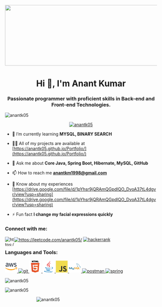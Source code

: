 <img src="https://cdn.pixabay.com/photo/2014/10/05/19/02/binary-code-475664__340.jpg" width="1000" height="200">

<h1 align="center">Hi 👋, I'm Anant Kumar</h1>
<h3 align="center">Passionate programmer with proficient skills in Back-end and Front-end Technologies.</h3>

<p align="left"> <img src="https://komarev.com/ghpvc/?username=anantk05&label=Profile%20views&color=0e75b6&style=flat" alt="anantk05" /> </p>

<p align="center"> <a href="https://github.com/ryo-ma/github-profile-trophy"><img src="https://github-profile-trophy.vercel.app/?username=anantk05" alt="anantk05" /></a> </p>

- 🌱 I’m currently learning **MYSQL, BINARY SEARCH**

- 👨‍💻 All of my projects are available at [https://anantk05.github.io/Portfolio/](https://anantk05.github.io/Portfolio/)

- 💬 Ask me about **Core Java, Spring Boot, Hibernate, MySQL, GitHub**

- 📫 How to reach me **anantkm1998@gmail.com**

- 📄 Know about my experiences [https://drive.google.com/file/d/1pYhsr9jQRAmQGpdlQO_DvoA37tL4dgvr/view?usp=sharing](https://drive.google.com/file/d/1pYhsr9jQRAmQGpdlQO_DvoA37tL4dgvr/view?usp=sharing)

- ⚡ Fun fact **I change my facial expressions quickly**

<h3 align="left">Connect with me:</h3>
<a href="https://www.linkedin.com/in/anantk05" target="blank"><img align="left" src="https://cdn-icons-png.flaticon.com/128/174/174857.png" alt="https://www.linkedin.com/in/anantk05" height="30" width="30" /></a>

<a href="https://www.leetcode.com/https://leetcode.com/anantk05/" target="blank"><img align="center" src="https://raw.githubusercontent.com/rahuldkjain/github-profile-readme-generator/master/src/images/icons/Social/leet-code.svg" alt="https://leetcode.com/anantk05/" height="30" width="40" /></a>
<a href="https://www.hackerrank.com/anantk05?hr_r=1" target="blank"><img  src="https://upload.wikimedia.org/wikipedia/commons/4/40/HackerRank_Icon-1000px.png" alt="hackerrank" height="60" width="55" /></a>


<h3 align="left">Languages and Tools:</h3>
<p align="left"> <a href="https://aws.amazon.com" target="_blank" rel="noreferrer"> <img src="https://raw.githubusercontent.com/devicons/devicon/master/icons/amazonwebservices/amazonwebservices-original-wordmark.svg" alt="aws" width="40" height="40"/> </a> <a href="https://git-scm.com/" target="_blank" rel="noreferrer"> <img src="https://www.vectorlogo.zone/logos/git-scm/git-scm-icon.svg" alt="git" width="40" height="40"/> </a> <a href="https://www.w3.org/html/" target="_blank" rel="noreferrer"> <img src="https://raw.githubusercontent.com/devicons/devicon/master/icons/html5/html5-original-wordmark.svg" alt="html5" width="40" height="40"/> </a> <a href="https://www.java.com" target="_blank" rel="noreferrer"> <img src="https://raw.githubusercontent.com/devicons/devicon/master/icons/java/java-original.svg" alt="java" width="40" height="40"/> </a> <a href="https://developer.mozilla.org/en-US/docs/Web/JavaScript" target="_blank" rel="noreferrer"> <img src="https://raw.githubusercontent.com/devicons/devicon/master/icons/javascript/javascript-original.svg" alt="javascript" width="40" height="40"/> </a> <a href="https://www.mysql.com/" target="_blank" rel="noreferrer"> <img src="https://raw.githubusercontent.com/devicons/devicon/master/icons/mysql/mysql-original-wordmark.svg" alt="mysql" width="40" height="40"/> </a> <a href="https://postman.com" target="_blank" rel="noreferrer"> <img src="https://www.vectorlogo.zone/logos/getpostman/getpostman-icon.svg" alt="postman" width="40" height="40"/> </a> <a href="https://spring.io/" target="_blank" rel="noreferrer"> <img src="https://www.vectorlogo.zone/logos/springio/springio-icon.svg" alt="spring" width="40" height="40"/> </a> </p>

<p><img align="center" src="https://github-readme-stats.vercel.app/api/top-langs?username=anantk05&show_icons=true&locale=en&layout=compact" alt="anantk05" /></p>

<p>&nbsp;<img align="left" src="https://github-readme-stats.vercel.app/api?username=anantk05&show_icons=true&locale=en" alt="anantk05" width="400" /></p>

<p><img align="right" src="https://github-readme-streak-stats.herokuapp.com/?user=anantk05&" alt="anantk05" width="400" /></p>
